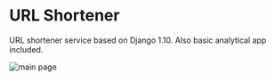 # URL Shortener
URL shortener service based on Django 1.10. Also basic analytical app included.

![main page](http://img4.imagetitan.com/img4/QrlIoY8d5huD7JG/15/15_urlshortener_small.png)
